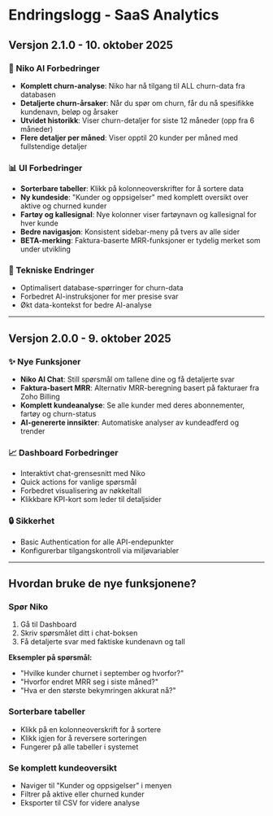 # Endringslogg - SaaS Analytics

## Versjon 2.1.0 - 10. oktober 2025

### 🎯 Niko AI Forbedringer
- **Komplett churn-analyse**: Niko har nå tilgang til ALL churn-data fra databasen
- **Detaljerte churn-årsaker**: Når du spør om churn, får du nå spesifikke kundenavn, beløp og årsaker
- **Utvidet historikk**: Viser churn-detaljer for siste 12 måneder (opp fra 6 måneder)
- **Flere detaljer per måned**: Viser opptil 20 kunder per måned med fullstendige detaljer

### 📊 UI Forbedringer
- **Sorterbare tabeller**: Klikk på kolonneoverskrifter for å sortere data
- **Ny kundeside**: "Kunder og oppsigelser" med komplett oversikt over aktive og churned kunder
- **Fartøy og kallesignal**: Nye kolonner viser fartøynavn og kallesignal for hver kunde
- **Bedre navigasjon**: Konsistent sidebar-meny på tvers av alle sider
- **BETA-merking**: Faktura-baserte MRR-funksjoner er tydelig merket som under utvikling

### 🔧 Tekniske Endringer
- Optimalisert database-spørringer for churn-data
- Forbedret AI-instruksjoner for mer presise svar
- Økt data-kontekst for bedre AI-analyse

---

## Versjon 2.0.0 - 9. oktober 2025

### ✨ Nye Funksjoner
- **Niko AI Chat**: Still spørsmål om tallene dine og få detaljerte svar
- **Faktura-basert MRR**: Alternativ MRR-beregning basert på fakturaer fra Zoho Billing
- **Komplett kundeanalyse**: Se alle kunder med deres abonnementer, fartøy og churn-status
- **AI-genererte innsikter**: Automatiske analyser av kundeadferd og trender

### 📈 Dashboard Forbedringer
- Interaktivt chat-grensesnitt med Niko
- Quick actions for vanlige spørsmål
- Forbedret visualisering av nøkkeltall
- Klikkbare KPI-kort som leder til detaljsider

### 🔒 Sikkerhet
- Basic Authentication for alle API-endepunkter
- Konfigurerbar tilgangskontroll via miljøvariabler

---

## Hvordan bruke de nye funksjonene?

### Spør Niko
1. Gå til Dashboard
2. Skriv spørsmålet ditt i chat-boksen
3. Få detaljerte svar med faktiske kundenavn og tall

**Eksempler på spørsmål:**
- "Hvilke kunder churnet i september og hvorfor?"
- "Hvorfor endret MRR seg i siste måned?"
- "Hva er den største bekymringen akkurat nå?"

### Sorterbare tabeller
- Klikk på en kolonneoverskrift for å sortere
- Klikk igjen for å reversere sorteringen
- Fungerer på alle tabeller i systemet

### Se komplett kundeoversikt
- Naviger til "Kunder og oppsigelser" i menyen
- Filtrer på aktive eller churned kunder
- Eksporter til CSV for videre analyse
